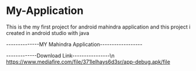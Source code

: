 # My-Application
This is the my first project for android mahindra application and this project i created in android studio with java

--------------MY Mahindra Application------------------

-------------Download Link----------------\n
https://www.mediafire.com/file/371lelhays6d3sr/app-debug.apk/file 
